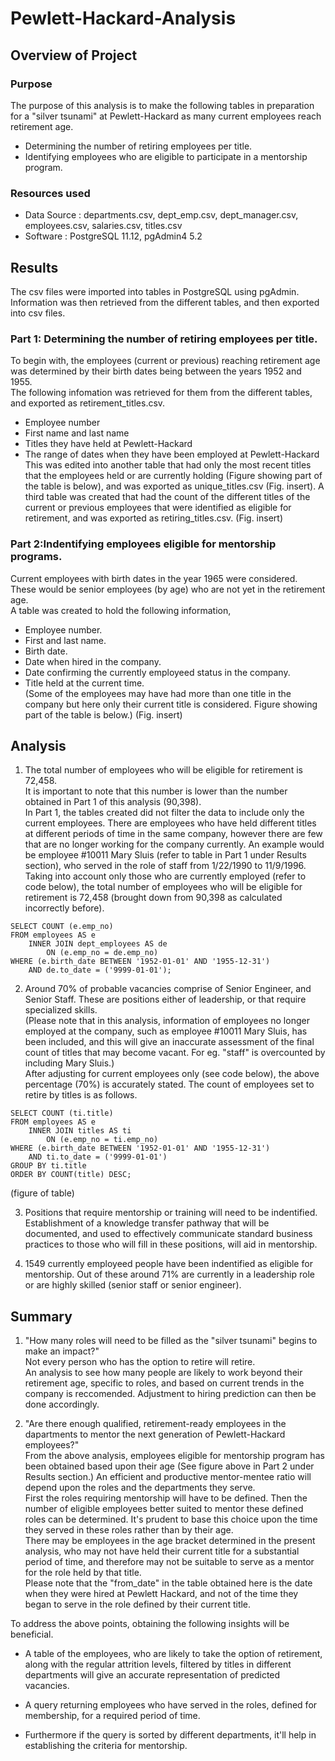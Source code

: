 # Pewlett-Hackard-Analysis

## Overview of Project 

### Purpose
The purpose of this analysis is to make the following tables in preparation for a "silver tsunami" at Pewlett-Hackard as many current employees reach retirement age.
- Determining the  number of retiring employees per title.
- Identifying employees who are eligible to participate in a mentorship program.


### Resources used
- Data Source : departments.csv, dept_emp.csv, dept_manager.csv, employees.csv, salaries.csv, titles.csv 
- Software : PostgreSQL 11.12, pgAdmin4 5.2

## Results
The csv files were imported into tables in PostgreSQL using pgAdmin. Information was then retrieved from the different tables, and then exported into csv files.

### Part 1: Determining the number of retiring employees per title.
To begin with, the employees (current or previous) reaching retirement age was determined by their birth dates being between the years 1952 and 1955.\
The following infomation was retrieved for them from the different tables, and exported as retirement_titles.csv.
- Employee number
- First name and last name
- Titles they have held at Pewlett-Hackard
- The range of dates when they have been employed at Pewlett-Hackard\
This was edited into another table that had only the most recent titles that the employees held or are currently holding (Figure showing part of the table is below), and was exported as unique_titles.csv
(Fig. insert).
A third table was created that had the count of the different titles of the current or previous employees that were identified as eligible for retirement, and was exported as retiring_titles.csv. 
(Fig. insert)

### Part 2:Indentifying employees eligible for mentorship programs.
Current employees with birth dates in the year 1965 were considered. These would be senior employees (by age) who are not yet in the retirement age.\
A table was created to hold the following information,
- Employee number.
- First and last name.
- Birth date.
- Date when hired in the company.
- Date confirming the currently employeed status in the company.
- Title held at the current time.\
(Some of the employees may have had more than one title in the company but here only their current title is considered. Figure showing part of the table is below.)
(Fig. insert)

## Analysis
1. The total number of employees who will be eligible for retirement is 72,458.\
It is important to note that this number is lower than the number obtained in Part 1 of this analysis (90,398).\
In Part 1, the tables created did not filter the data to include only the current employees. There are employees who have held different titles at different periods of time in the same company, however there are few that are no longer working for the company currently. An example would be employee #10011 Mary Sluis (refer to table in Part 1 under Results section), who served in the role of staff from 1/22/1990 to 11/9/1996.\
Taking into account only those who are currently employed (refer to code below), the total number of employees who will be eligible for retirement is 72,458 (brought down from 90,398 as calculated incorrectly before).
```
SELECT COUNT (e.emp_no)
FROM employees AS e
	INNER JOIN dept_employees AS de
		ON (e.emp_no = de.emp_no)
WHERE (e.birth_date BETWEEN '1952-01-01' AND '1955-12-31')
	AND de.to_date = ('9999-01-01');
```

2. Around 70% of probable vacancies comprise of Senior Engineer, and Senior Staff. These are positions either of leadership, or that require specialized skills.\
(Please note that in this analysis, information of employees no longer employed at the company, such as employee #10011 Mary Sluis, has been included, and this will give an inaccurate assessment of the final count of titles that may become vacant. For eg. "staff" is overcounted by including Mary Sluis.)\
After adjusting for current employees only (see code below), the above percentage (70%) is accurately stated. The count of employees set to retire by titles is as follows.
```
SELECT COUNT (ti.title)
FROM employees AS e
	INNER JOIN titles AS ti
		ON (e.emp_no = ti.emp_no)
WHERE (e.birth_date BETWEEN '1952-01-01' AND '1955-12-31')
	AND ti.to_date = ('9999-01-01')
GROUP BY ti.title
ORDER BY COUNT(title) DESC;
```
(figure of table)

3. Positions that require mentorship or training will need to be indentified.\
Establishment of a knowledge transfer pathway that will be documented, and used to effectively communicate standard business practices to those who will fill in these positions, will aid in mentorship.

4. 1549 currently employeed people have been indentified as eligible for mentorship. Out of these around 71% are currently in a leadership role or are highly skilled (senior staff or senior engineer). 


## Summary 
1. "How many roles will need to be filled as the "silver tsunami" begins to make an impact?"\
Not every person who has the option to retire will retire.\
An analysis to see how many people are likely to work beyond their retirement age, specific to roles, and based on current trends in the company is reccomended. Adjustment to hiring prediction can then be done accordingly.

2. "Are there enough qualified, retirement-ready employees in the dapartments to mentor the next generation of Pewlett-Hackard employees?"\
From the above analysis, employees eligible for mentorship program has been obtained based upon their age (See figure above in Part 2 under Results section.)
An efficient and productive mentor-mentee ratio will depend upon the roles and the departments they serve.\
First the roles requiring mentorship will have to be defined. Then the number of eligible employees better suited to mentor these defined roles can be determined. It's prudent to base this choice upon the time they served in these roles rather than by their age.\
There may be employees in the age bracket determined in the present analysis, who may not have held their current title for a substantial period of time, and therefore may not be suitable to serve as a mentor for the role held by that title.\
Please note that the "from_date" in the table obtained here is the date when they were hired at Pewlett Hackard, and not of the time they began to serve in the role defined by their current title.

To address the above points, obtaining the following insights will be beneficial.
- A table of the employees, who are likely to take the option of retirement, along with the regular attrition levels, filtered by titles in different departments will give an accurate representation of predicted vacancies.

- A query returning employees who have served in the roles, defined for membership, for a required period of time.

- Furthermore if the query is sorted by different departments, it'll help in establishing the criteria for mentorship.
